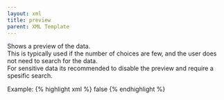 ```yaml
---
layout: xml
title: preview
parent: XML Template
---
```

Shows a preview of the data.\
This is typically used if the number of choices are few, and the user does not need to search for the data.\
For sensitive data its recommended to disable the preview and require a spesific search.

Example:
{% highlight xml %}
    <table>
        <preview>false</preview>
{% endhighlight %}

